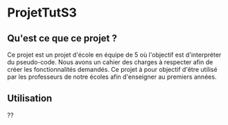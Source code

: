 # ProjetTutS3
## Qu'est ce que ce projet ?
Ce projet est un projet d'école en équipe de 5 où l'objectif est d'interpréter du pseudo-code. Nous avons un cahier des charges à respecter afin de créer les fonctionnalités demandés. Ce projet à pour objectif d'être utilisé par les professeurs de notre écoles afin d'enseigner au premiers années.
## Utilisation
??
